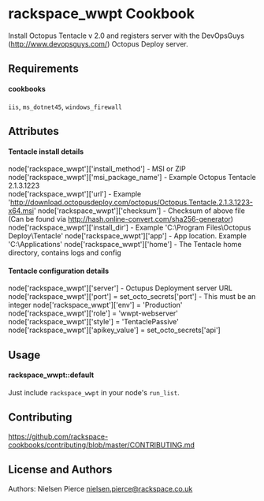 rackspace_wwpt Cookbook
=================
Install Octopus Tentacle v 2.0 and registers server with the DevOpsGuys (http://www.devopsguys.com/) Octopus Deploy server.

Requirements
------------

#### cookbooks
`iis`, `ms_dotnet45`, `windows_firewall`


Attributes
----------

#### Tentacle install details
node['rackspace_wwpt']['install_method'] - MSI or ZIP  
node['rackspace_wwpt']['msi_package_name'] - Example Octopus Tentacle 2.1.3.1223  
node['rackspace_wwpt']['url'] - Example 'http://download.octopusdeploy.com/octopus/Octopus.Tentacle.2.1.3.1223-x64.msi'
node['rackspace_wwpt']['checksum']  - Checksum of above file (Can be found via http://hash.online-convert.com/sha256-generator)  
node['rackspace_wwpt']['install_dir'] - Example 'C:\Program Files\Octopus Deploy\Tentacle'
node['rackspace_wwpt']['app'] - App location. Example 'C:\Applications'
node['rackspace_wwpt']['home'] - The Tentacle home directory, contains logs and config


#### Tentacle configuration details
node['rackspace_wwpt']['server'] - Octupus Deployment server URL  
node['rackspace_wwpt']['port'] = set_octo_secrets['port'] - This must be an integer
node['rackspace_wwpt']['env'] = 'Production'
node['rackspace_wwpt']['role'] = 'wwpt-webserver'
node['rackspace_wwpt']['style'] = 'TentaclePassive'
node['rackspace_wwpt']['apikey_value'] = set_octo_secrets['api']



Usage
-----
#### rackspace_wwpt::default

Just include `rackspace_wwpt` in your node's `run_list`.  


Contributing
------------

https://github.com/rackspace-cookbooks/contributing/blob/master/CONTRIBUTING.md

License and Authors
-------------------
Authors: Nielsen Pierce <nielsen.pierce@rackspace.co.uk>
